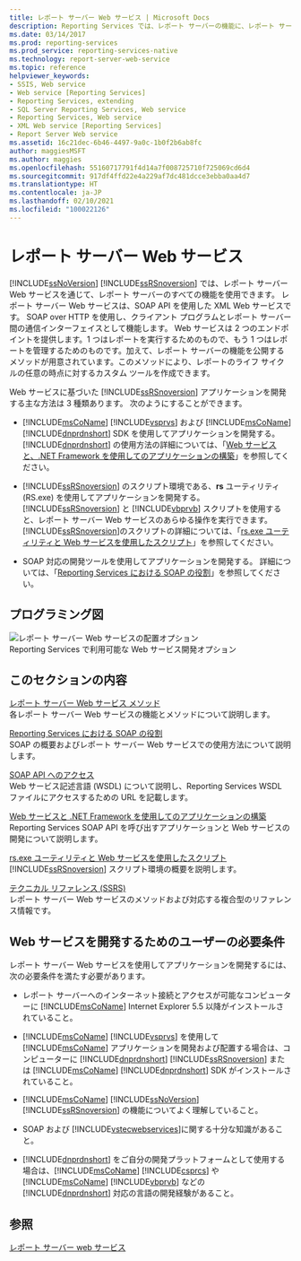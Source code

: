 ```yaml
---
title: レポート サーバー Web サービス | Microsoft Docs
description: Reporting Services では、レポート サーバーの機能に、レポート サーバー Web サービスが提供されています。これは、レポートの実行と管理のための SOAP サービス エンドポイントです。
ms.date: 03/14/2017
ms.prod: reporting-services
ms.prod_service: reporting-services-native
ms.technology: report-server-web-service
ms.topic: reference
helpviewer_keywords:
- SSIS, Web service
- Web service [Reporting Services]
- Reporting Services, extending
- SQL Server Reporting Services, Web service
- Reporting Services, Web service
- XML Web service [Reporting Services]
- Report Server Web service
ms.assetid: 16c21dec-6b46-4497-9a0c-1b0f2b6ab8fc
author: maggiesMSFT
ms.author: maggies
ms.openlocfilehash: 55160717791f4d14a7f008725710f725069cd6d4
ms.sourcegitcommit: 917df4ffd22e4a229af7dc481dcce3ebba0aa4d7
ms.translationtype: HT
ms.contentlocale: ja-JP
ms.lasthandoff: 02/10/2021
ms.locfileid: "100022126"
---
```

# <a name="report-server-web-service"></a>レポート サーバー Web サービス
  [!INCLUDE[ssNoVersion](../../includes/ssnoversion-md.md)] [!INCLUDE[ssRSnoversion](../../includes/ssrsnoversion-md.md)] では、レポート サーバー Web サービスを通じて、レポート サーバーのすべての機能を使用できます。 レポート サーバー Web サービスは、SOAP API を使用した XML Web サービスです。 SOAP over HTTP を使用し、クライアント プログラムとレポート サーバー間の通信インターフェイスとして機能します。 Web サービスは 2 つのエンドポイントを提供します。1 つはレポートを実行するためのもので、もう 1 つはレポートを管理するためのものです。加えて、レポート サーバーの機能を公開するメソッドが用意されています。このメソッドにより、レポートのライフ サイクルの任意の時点に対するカスタム ツールを作成できます。  
  
 Web サービスに基づいた [!INCLUDE[ssRSnoversion](../../includes/ssrsnoversion-md.md)] アプリケーションを開発する主な方法は 3 種類あります。 次のようにすることができます。  
  
-   [!INCLUDE[msCoName](../../includes/msconame-md.md)] [!INCLUDE[vsprvs](../../includes/vsprvs-md.md)] および [!INCLUDE[msCoName](../../includes/msconame-md.md)] [!INCLUDE[dnprdnshort](../../includes/dnprdnshort-md.md)] SDK を使用してアプリケーションを開発する。 [!INCLUDE[dnprdnshort](../../includes/dnprdnshort-md.md)] の使用方法の詳細については、「[Web サービスと、.NET Framework を使用してのアプリケーションの構築](../../reporting-services/report-server-web-service/net-framework/building-applications-using-the-web-service-and-the-net-framework.md)」を参照してください。  
  
-   [!INCLUDE[ssRSnoversion](../../includes/ssrsnoversion-md.md)] のスクリプト環境である、**rs** ユーティリティ (RS.exe) を使用してアプリケーションを開発する。 [!INCLUDE[ssRSnoversion](../../includes/ssrsnoversion-md.md)] と [!INCLUDE[vbprvb](../../includes/vbprvb-md.md)] スクリプトを使用すると、レポート サーバー Web サービスのあらゆる操作を実行できます。 [!INCLUDE[ssRSnoversion](../../includes/ssrsnoversion-md.md)]のスクリプトの詳細については、「[rs.exe ユーティリティと Web サービスを使用したスクリプト](../../reporting-services/tools/script-with-the-rs-exe-utility-and-the-web-service.md)」を参照してください。  
  
-   SOAP 対応の開発ツールを使用してアプリケーションを開発する。 詳細については、「[Reporting Services における SOAP の役割](../../reporting-services/report-server-web-service/the-role-of-soap-in-reporting-services.md)」を参照してください。  
  
## <a name="programming-diagram"></a>プログラミング図  
 ![レポート サーバー Web サービスの配置オプション](../../reporting-services/report-server-web-service/media/reportserviceswebserviceprog-01.gif "レポート サーバー Web サービスの配置オプション")  
Reporting Services で利用可能な Web サービス開発オプション  
  
## <a name="in-this-section"></a>このセクションの内容  
 [レポート サーバー Web サービス メソッド](../../reporting-services/report-server-web-service/methods/report-server-web-service-methods.md)  
 各レポート サーバー Web サービスの機能とメソッドについて説明します。  
  
 [Reporting Services における SOAP の役割](../../reporting-services/report-server-web-service/the-role-of-soap-in-reporting-services.md)  
 SOAP の概要およびレポート サーバー Web サービスでの使用方法について説明します。  
  
 [SOAP API へのアクセス](../../reporting-services/report-server-web-service/accessing-the-soap-api.md)  
 Web サービス記述言語 (WSDL) について説明し、Reporting Services WSDL ファイルにアクセスするための URL を記載します。  
  
 [Web サービスと .NET Framework を使用してのアプリケーションの構築](../../reporting-services/report-server-web-service/net-framework/building-applications-using-the-web-service-and-the-net-framework.md)  
 Reporting Services SOAP API を呼び出すアプリケーションと Web サービスの開発について説明します。  
  
 [rs.exe ユーティリティと Web サービスを使用したスクリプト](../../reporting-services/tools/script-with-the-rs-exe-utility-and-the-web-service.md)  
 [!INCLUDE[ssRSnoversion](../../includes/ssrsnoversion-md.md)] スクリプト環境の概要を説明します。  
  
 [テクニカル リファレンス (SSRS)](../../reporting-services/technical-reference-ssrs.md)  
 レポート サーバー Web サービスのメソッドおよび対応する複合型のリファレンス情報です。  
  
## <a name="user-requirements-for-web-service-development"></a>Web サービスを開発するためのユーザーの必要条件  
 レポート サーバー Web サービスを使用してアプリケーションを開発するには、次の必要条件を満たす必要があります。  
  
-   レポート サーバーへのインターネット接続とアクセスが可能なコンピューターに [!INCLUDE[msCoName](../../includes/msconame-md.md)] Internet Explorer 5.5 以降がインストールされていること。  
  
-   [!INCLUDE[msCoName](../../includes/msconame-md.md)] [!INCLUDE[vsprvs](../../includes/vsprvs-md.md)] を使用して [!INCLUDE[msCoName](../../includes/msconame-md.md)] アプリケーションを開発および配置する場合は、コンピューターに [!INCLUDE[dnprdnshort](../../includes/dnprdnshort-md.md)] [!INCLUDE[ssRSnoversion](../../includes/ssrsnoversion-md.md)] または [!INCLUDE[msCoName](../../includes/msconame-md.md)] [!INCLUDE[dnprdnshort](../../includes/dnprdnshort-md.md)] SDK がインストールされていること。  
  
-   [!INCLUDE[msCoName](../../includes/msconame-md.md)] [!INCLUDE[ssNoVersion](../../includes/ssnoversion-md.md)] [!INCLUDE[ssRSnoversion](../../includes/ssrsnoversion-md.md)] の機能についてよく理解していること。  
  
-   SOAP および [!INCLUDE[vstecwebservices](../../includes/vstecwebservices-md.md)]に関する十分な知識があること。  
  
-   [!INCLUDE[dnprdnshort](../../includes/dnprdnshort-md.md)] をご自分の開発プラットフォームとして使用する場合は、[!INCLUDE[msCoName](../../includes/msconame-md.md)] [!INCLUDE[csprcs](../../includes/csprcs-md.md)] や [!INCLUDE[msCoName](../../includes/msconame-md.md)] [!INCLUDE[vbprvb](../../includes/vbprvb-md.md)] などの [!INCLUDE[dnprdnshort](../../includes/dnprdnshort-md.md)] 対応の言語の開発経験があること。  
  
## <a name="see-also"></a>参照  
 [レポート サーバー web サービス](../../reporting-services/report-server-web-service/report-server-web-service.md)  
  
  

